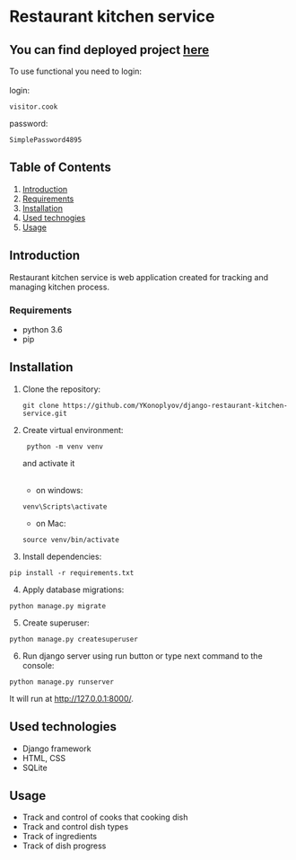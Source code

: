 # Restaurant kitchen service
 ## You can find deployed project [here](https://kitchen-service-fvfz.onrender.com/)
   To use functional you need to login:
<br>
<br>
   login: 
```   
visitor.cook
```   
password:
```
SimplePassword4895
```

## Table of Contents
1. [Introduction](#introduction)
2. [Requirements](#requirements)
3. [Installation](#installation)
4. [Used technogies](#used-technologies)
5. [Usage](#usage)

## Introduction
Restaurant kitchen service is web application created for tracking and managing kitchen process.

### Requirements
* python 3.6
* pip

## Installation
1. Clone the repository:
   ```angular2html
   git clone https://github.com/YKonoplyov/django-restaurant-kitchen-service.git
   ```

2. Create virtual environment:
   ```angular2html
    python -m venv venv
   ```
   and activate it 
   <br>
   <br>
    - on windows:
    ```angular2html
    venv\Scripts\activate
    ```   
    - on Mac:
    ```angular2html
    source venv/bin/activate
   ```
3. Install dependencies:
```angular2html
pip install -r requirements.txt
```

4. Apply database migrations:
```angular2html
python manage.py migrate
```
5. Create superuser:
```angular2html
python manage.py createsuperuser
```
6. Run django server using run button or type next command to the console:
```angular2html
python manage.py runserver
```
It will run at http://127.0.0.1:8000/.

## Used technologies
- Django framework
- HTML, CSS
- SQLite

## Usage
- Track and control of cooks that cooking  dish
- Track and control dish types
- Track of ingredients
- Track of dish progress
